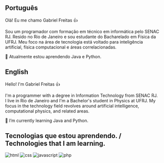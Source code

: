 

## Português
Olá! Eu me chamo Gabriel Freitas 👍<br>

Sou um programador com formação em técnico em informática pelo SENAC RJ. Resido no Rio de Janeiro e sou estudante do Bacharelado em Física da UFRJ. 
Meu foco na área de tecnologia está voltado para inteligência artificial, física computacional e áreas correlacionadas.<br>

🌱 Atualmente estou aprendendo Java e Python.


## English
Hello! I'm Gabriel Freitas 👍<br>

I'm a programmer with a degree in Information Technology from SENAC RJ. I live in Rio de Janeiro and I'm a Bachelor's student in Physics at UFRJ. 
My focus in the technology field revolves around artificial intelligence, computational physics, and related areas.<br>

🌱 I’m currently learning Java and Python.

## Tecnologias que estou aprendendo. / Technologies that I am learning.

<img alt="html" src="https://img.shields.io/badge/HTML5-E34F26?style=for-the-badge&logo=html5&logoColor=white" />
<img alt="css" src="https://img.shields.io/badge/CSS3-1572B6?style=for-the-badge&logo=css3&logoColor=white"/>
<img alt="javascript" src="https://img.shields.io/badge/JavaScript-323330?style=for-the-badge&logo=javascript&logoColor=F7DF1E"/>
<img alt="php" src="https://img.shields.io/badge/PHP-777BB4?style=for-the-badge&logo=php&logoColor=white"/>
